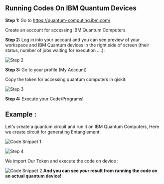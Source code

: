 ## Running Codes On IBM Quantum Devices

**Step 1:**
Go to https://quantum-computing.ibm.com/

Create an account for accessing IBM Quantum Computers.

**Step 2:**
Log in into your account and you can see preview of your workspace and IBM Quantum devices in the right side of screen (their status, number of jobs waiting for execution ....):

![Step 2](https://github.com/aryashah2k/Quantum-Computing-Collection-Of-Resources/blob/main/Guided%20Project%20-%20Programming%20a%20Quantum%20Computer%20with%20Qiskit%20-%20IBM%20SDK/assets/Step%202.png)

**Step 3:**
Go to your profile (My Account)

Copy the token for accessing quantum computers in qiskit:

![Step 3](https://github.com/aryashah2k/Quantum-Computing-Collection-Of-Resources/blob/main/Guided%20Project%20-%20Programming%20a%20Quantum%20Computer%20with%20Qiskit%20-%20IBM%20SDK/assets/Step%203.png)

**Step 4:**
Execute your Code/Programs!

## Example : 
Let's create a quantum circuit and run it on IBM Quantum Computers, Here we create circuit for generating Entanglement:

![Code Snippet 1](https://github.com/aryashah2k/Quantum-Computing-Collection-Of-Resources/blob/main/Guided%20Project%20-%20Programming%20a%20Quantum%20Computer%20with%20Qiskit%20-%20IBM%20SDK/assets/Code%20Snippet%201.png)


![Step 4](https://github.com/aryashah2k/Quantum-Computing-Collection-Of-Resources/blob/main/Guided%20Project%20-%20Programming%20a%20Quantum%20Computer%20with%20Qiskit%20-%20IBM%20SDK/assets/Step%204.png)

We import Our Token and execute the code on device :

![Code Snippet 2](https://github.com/aryashah2k/Quantum-Computing-Collection-Of-Resources/blob/main/Guided%20Project%20-%20Programming%20a%20Quantum%20Computer%20with%20Qiskit%20-%20IBM%20SDK/assets/Code%20Snippet%202.png)
**And you can see your result from running the code on an actual quantum device!**

